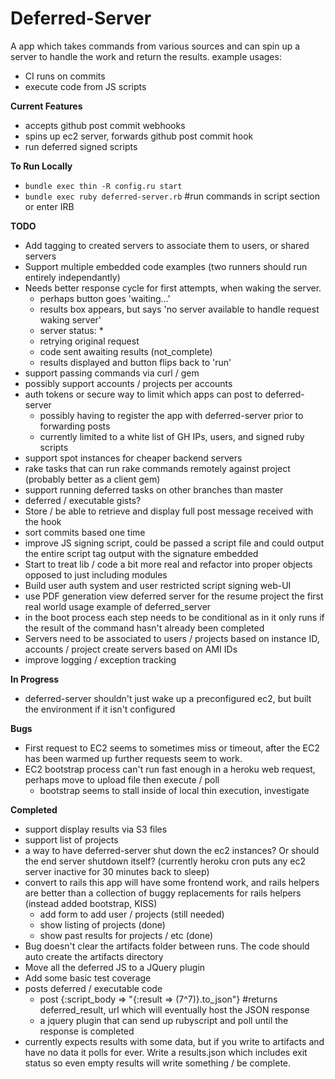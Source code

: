 Deferred-Server
===

A app which takes commands from various sources and can spin up a server to handle the work and return the results.
  example usages: 
  * CI runs on commits
  * execute code from JS scripts
  

__Current Features__
  * accepts github post commit webhooks
  * spins up ec2 server, forwards github post commit hook
  * run deferred signed scripts

__To Run Locally__
  * `bundle exec thin -R config.ru start`
  * `bundle exec ruby deferred-server.rb` #run commands in script section or enter IRB
    

__TODO__

  * Add tagging to created servers to associate them to users, or shared servers
  * Support multiple embedded code examples (two runners should run entirely independantly)
  * Needs better response cycle for first attempts, when waking the server.
     * perhaps button goes 'waiting…'
     * results box appears, but says 'no server available to handle request waking server'
     * server status: *
     * retrying original request
     * code sent awaiting results (not_complete)
     * results displayed and button flips back to 'run'
  * support passing commands via curl / gem
  * possibly support accounts / projects per accounts
  * auth tokens or secure way to limit which apps can post to deferred-server
    * possibly having to register the app with deferred-server prior to forwarding posts
    * currently limited to a white list of GH IPs, users, and signed ruby scripts
  * support spot instances for cheaper backend servers
  * rake tasks that can run rake commands remotely against project (probably better as a client gem)
  * support running deferred tasks on other branches than master
  * deferred / executable gists?
  * Store / be able to retrieve and display full post message received with the hook
  * sort commits based one time
  * improve JS signing script, could be passed a script file and could output the entire script tag output with the signature embedded
  * Start to treat lib / code a bit more real and refactor into proper objects opposed to just including modules
  * Build user auth system and user restricted script signing web-UI
  * use PDF generation view deferred server for the resume project the first real world usage example of deferred_server
  * in the boot process each step needs to be conditional as in it only runs if the result of the command hasn't already been completed
  * Servers need to be associated to users / projects based on instance ID, accounts / project create servers based on AMI IDs
  * improve logging / exception tracking
  
__In Progress__
  * deferred-server shouldn't just wake up a preconfigured ec2, but built the environment if it isn't configured

__Bugs__

  * First request to EC2 seems to sometimes miss or timeout, after the EC2 has been warmed up further requests seem to work.
  * EC2 bootstrap process can't run fast enough in a heroku web request, perhaps move to upload file then execute / poll
    * bootstrap seems to stall inside of local thin execution, investigate

__Completed__

  * support display results via S3 files
  * support list of projects
  * a way to have deferred-server shut down the ec2 instances? Or should the end server shutdown itself? (currently heroku cron puts any ec2 server inactive for 30 minutes back to sleep)
  * convert to rails this app will have some frontend work, and rails helpers are better than a collection of buggy replacements for rails helpers (instead added bootstrap, KISS)
    * add form to add user / projects (still needed)
    * show listing of projects (done)
    * show past results for projects / etc (done)
  * Bug doesn't clear the artifacts folder between runs. The code should auto create the artifacts directory
  * Move all the deferred JS to a JQuery plugin
  * Add some basic test coverage
  * posts deferred / executable code
    * post {:script_body => "{:result => (7^7)}.to_json"} #returns deferred_result, url which will eventually host the JSON response
    * a jquery plugin that can send up rubyscript and poll until the response is completed
  * currently expects results with some data, but if you write to artifacts and have no data it polls for ever. Write a results.json which includes exit status so even empty results will write something / be complete.
    
    

